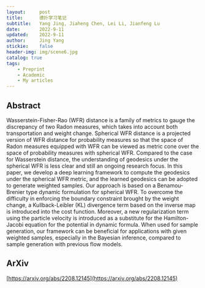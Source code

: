 ```yaml
---
layout:     post
title:      德扑学习笔记
subtitle:   Yang Jing, Jiaheng Chen, Lei Li, Jianfeng Lu
date:       2022-9-11
updated:   	2022-9-11
author:     Jing Yang
stickie:    false
header-img: img/scene6.jpg
catalog: true
tags:
    - Preprint
	- Academic
	- My articles
---
```


## Abstract

Wasserstein-Fisher-Rao (WFR) distance is a family of metrics to gauge the discrepancy of two Radon measures, which takes into account both transportation and weight change. Spherical WFR distance is a projected version of WFR distance for probability measures so that the space of Radon measures equipped with WFR can be viewed as metric cone over the space of probability measures with spherical WFR. Compared to the case for Wasserstein distance, the understanding of geodesics under the spherical WFR is less clear and still an ongoing research focus. In this paper, we develop a deep learning framework to compute the geodesics under the spherical WFR metric, and the learned geodesics can be adopted to generate weighted samples. Our approach is based on a Benamou-Brenier type dynamic formulation for spherical WFR. To overcome the difficulty in enforcing the boundary constraint brought by the weight change, a Kullback-Leibler (KL) divergence term based on the inverse map is introduced into the cost function. Moreover, a new regularization term using the particle velocity is introduced as a substitute for the Hamilton-Jacobi equation for the potential in dynamic formula. When used for sample generation, our framework can be beneficial for applications with given weighted samples, especially in the Bayesian inference, compared to sample generation with previous flow models.

## ArXiv

[https://arxiv.org/abs/2208.12145](https://arxiv.org/abs/2208.12145)

